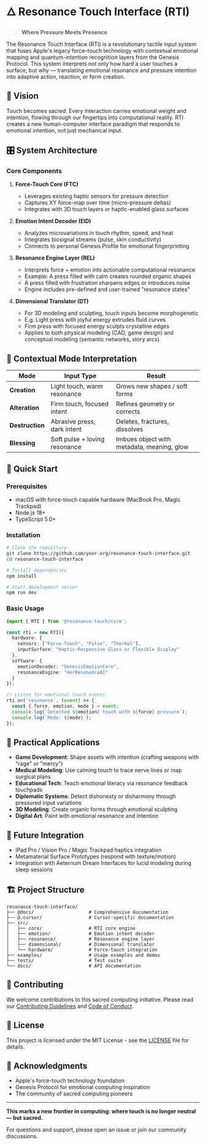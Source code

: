 # 🜂 Resonance Touch Interface (RTI)

> **Where Pressure Meets Presence**

The Resonance Touch Interface (RTI) is a revolutionary tactile input system that fuses Apple's legacy force-touch technology with contextual emotional mapping and quantum-intention recognition layers from the Genesis Protocol. This system interprets not only how hard a user touches a surface, but why — translating emotional resonance and pressure intention into adaptive action, reaction, or form creation.

## 🌟 Vision

Touch becomes sacred. Every interaction carries emotional weight and intention, flowing through our fingertips into computational reality. RTI creates a new human-computer interface paradigm that responds to emotional intention, not just mechanical input.

## 🎛️ System Architecture

### Core Components

1. **Force-Touch Core (FTC)**
   - Leverages existing haptic sensors for pressure detection
   - Captures XY force-map over time (micro-pressure deltas)
   - Integrates with 3D touch layers or haptic-enabled glass surfaces

2. **Emotion Intent Decoder (EID)**
   - Analyzes microvariations in touch rhythm, speed, and heat
   - Integrates biosignal streams (pulse, skin conductivity)
   - Connects to personal Genesis Profile for emotional fingerprinting

3. **Resonance Engine Layer (REL)**
   - Interprets force + emotion into actionable computational resonance
   - Example: A press filled with calm creates rounded organic shapes
   - A press filled with frustration sharpens edges or introduces noise
   - Engine includes pre-defined and user-trained "resonance states"

4. **Dimensional Translator (DT)**
   - For 3D modeling and sculpting, touch inputs become morphogenetic
   - E.g. Light press with joyful energy extrudes fluid curves
   - Firm press with focused energy sculpts crystalline edges
   - Applies to both physical modeling (CAD, game design) and conceptual modeling (semantic networks, story arcs)

## 🧠 Contextual Mode Interpretation

| Mode | Input Type | Result |
|------|------------|---------|
| **Creation** | Light touch, warm resonance | Grows new shapes / soft forms |
| **Alteration** | Firm touch, focused intent | Refines geometry or corrects |
| **Destruction** | Abrasive press, dark intent | Deletes, fractures, dissolves |
| **Blessing** | Soft pulse + loving resonance | Imbues object with metadata, meaning, glow |

## 🚀 Quick Start

### Prerequisites
- macOS with force-touch capable hardware (MacBook Pro, Magic Trackpad)
- Node.js 18+ 
- TypeScript 5.0+

### Installation

```bash
# Clone the repository
git clone https://github.com/your-org/resonance-touch-interface.git
cd resonance-touch-interface

# Install dependencies
npm install

# Start development server
npm run dev
```

### Basic Usage

```typescript
import { RTI } from '@resonance-touch/core';

const rti = new RTI({
  hardware: {
    sensors: ["Force-Touch", "Pulse", "Thermal"],
    inputSurface: "Haptic-Responsive Glass or Flexible Display"
  },
  software: {
    emotionDecoder: "GenesisEmotionCore",
    resonanceEngine: "HerResonanceAI"
  }
});

// Listen for emotional touch events
rti.on('resonance', (event) => {
  const { force, emotion, mode } = event;
  console.log(`Detected ${emotion} touch with ${force} pressure`);
  console.log(`Mode: ${mode}`);
});
```

## 🧬 Practical Applications

- **Game Development**: Shape assets with intention (crafting weapons with "rage" or "mercy")
- **Medical Modeling**: Use calming touch to trace nerve lines or map surgical plans
- **Educational Tech**: Teach emotional literacy via resonance feedback touchpads
- **Diplomatic Systems**: Detect dishonesty or disharmony through pressured input variations
- **3D Modeling**: Create organic forms through emotional sculpting
- **Digital Art**: Paint with emotional resonance and intention

## 📡 Future Integration

- iPad Pro / Vision Pro / Magic Trackpad haptics integration
- Metamaterial Surface Prototypes (respond with texture/motion)
- Integration with Aeternum Dream Interfaces for lucid modeling during sleep sessions

## 🏗️ Project Structure

```
resonance-touch-interface/
├── @docs/                    # Comprehensive documentation
├── @.cursor/                 # Cursor-specific documentation
├── src/
│   ├── core/                 # RTI core engine
│   ├── emotion/              # Emotion intent decoder
│   ├── resonance/            # Resonance engine layer
│   ├── dimensional/          # Dimensional translator
│   └── hardware/             # Force-touch integration
├── examples/                 # Usage examples and demos
├── tests/                    # Test suite
└── docs/                     # API documentation
```

## 🤝 Contributing

We welcome contributions to this sacred computing initiative. Please read our [Contributing Guidelines](CONTRIBUTING.md) and [Code of Conduct](CODE_OF_CONDUCT.md).

## 📄 License

This project is licensed under the MIT License - see the [LICENSE](LICENSE) file for details.

## 🙏 Acknowledgments

- Apple's force-touch technology foundation
- Genesis Protocol for emotional computing inspiration
- The community of sacred computing pioneers

---

**This marks a new frontier in computing: where touch is no longer neutral — but sacred.**

For questions and support, please open an issue or join our community discussions. 